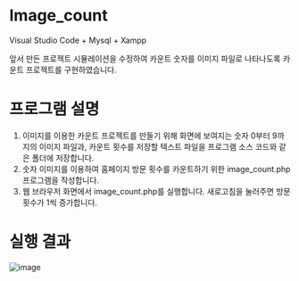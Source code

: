 # Image_count

Visual Studio Code + Mysql + Xampp

앞서 만든 프로젝트 시뮬레이션을 수정하여 카운트 숫자를 이미지 파일로 나타나도록 카운트 프로젝트를 구현하였습니다.

# 프로그램 설명

1. 이미지를 이용한 카운트 프로젝트를 만들기 위해 화면에 보여지는 숫자 0부터 9까지의 이미지 파일과, 카운트 횟수를 저장할 텍스트 파일을 프로그램 소스 코드와 같은 폴더에 저장합니다.
2. 숫자 이미지를 이용하여 홈페이지 방문 횟수를 카운트하기 위한 image_count.php 프로그램을 작성합니다.
3. 웹 브라우저 화면에서 image_count.php를 실행합니다. 새로고침을 눌러주면 방문횟수가 1씩 증가합니다.

# 실행 결과

![image](https://user-images.githubusercontent.com/89557740/170242198-b3aa135e-5925-4610-b757-02fde8b16ef2.png)
